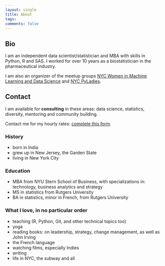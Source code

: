```yaml
---
layout: single
title: About
tags: 
comments: false
---
```


## Bio
I am an independent data scientist/statistician and MBA with skills in Python, R and SAS. I worked for over 10 years as a biostatistician in the pharmaceutical industry.  

I am also an organizer of the meetup groups [NYC Women in Machine Learning and Data Science](wimlds.org) and [NYC PyLadies](https://www.meetup.com/NYC-PyLadies/).

## Contact
I am available for **consulting** in these areas:  data science, statistics, diversity, mentoring and community building.  

Contact me for my hourly rates:  [complete this form](https://forms.gle/zkU7cuz2yYcfhZ8e7).  


### History
- born in India
- grew up in New Jersey, the Garden State
- living in New York City

### Education
- MBA from NYU Stern School of Business, with specializations in: technology, business analytics and strategy
- MS in statistics from Rutgers University
- BA in statistics, minor in French, from Rutgers University

### What I love, in no particular order
- teaching (R, Python, Git, and other technical topics too)
- yoga
- reading books:  on leadership, strategy, change management, as well as John Irving
- the French language
- watching films, especially Indies
- writing
- life in NYC, the subway and all
 
